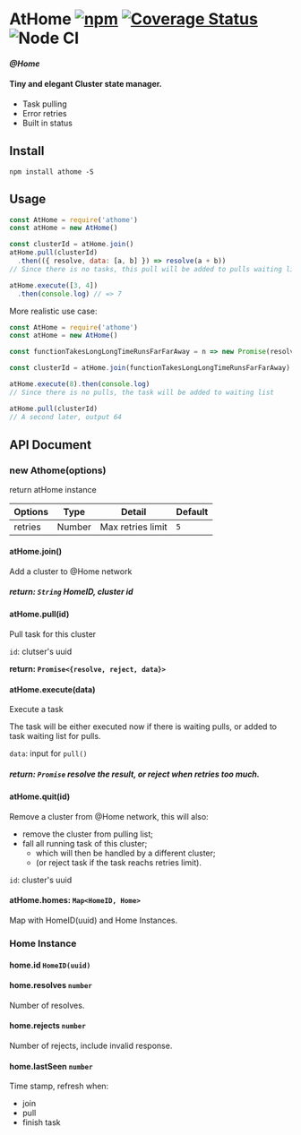 # AtHome [![npm](https://img.shields.io/npm/v/athome.svg)](https://www.npmjs.com/package/athome) [![Coverage Status](https://coveralls.io/repos/github/simon300000/athome/badge.svg?branch=master)](https://coveralls.io/github/simon300000/athome?branch=master) ![Node CI](https://github.com/simon300000/athome/workflows/Node%20CI/badge.svg)

#### *@Home*

#### Tiny and elegant Cluster state manager.

* Task pulling
* Error retries
* Built in status

## Install

```shell
npm install athome -S
```

## Usage

```javascript
const AtHome = require('athome')
const atHome = new AtHome()

const clusterId = atHome.join()
atHome.pull(clusterId)
  .then(({ resolve, data: [a, b] }) => resolve(a + b))
// Since there is no tasks, this pull will be added to pulls waiting list.

atHome.execute([3, 4])
  .then(console.log) // => 7
```

More realistic use case:

```javascript
const AtHome = require('athome')
const atHome = new AtHome()

const functionTakesLongLongTimeRunsFarFarAway = n => new Promise(resolve => setTimeout(() => resolve(n * n), 1000))

const clusterId = atHome.join(functionTakesLongLongTimeRunsFarFarAway)

atHome.execute(8).then(console.log)
// Since there is no pulls, the task will be added to waiting list

atHome.pull(clusterId)
// A second later, output 64
```

## API Document

### new Athome(options)

return atHome instance

| Options | Type                        | Detail                             | Default      |
| ------- | --------------------------- | ---------------------------------- | ------------ |
| retries | Number                      | Max retries limit                  | `5`          |

#### atHome.join()

Add a cluster to @Home network

##### return: `String` HomeID, cluster id

#### atHome.pull(id)

Pull task for this cluster

`id`: clutser's uuid

**return: `Promise<{resolve, reject, data}>`**

#### atHome.execute(data)

Execute a task

The task will be either executed now if there is waiting pulls, or added to task waiting list for pulls.

`data`: input for `pull()`

##### return: `Promise` resolve the result, or reject when retries too much.

#### atHome.quit(id)

Remove a cluster from @Home network, this will also:

* remove the cluster from pulling list;
* fall all running task of this cluster;
  * which will then be handled by a different cluster;
  * (or reject task if the task reachs retries limit).

`id`: cluster's uuid

#### atHome.homes: `Map<HomeID, Home>`

Map with HomeID(uuid) and Home Instances.

### Home Instance

#### home.id `HomeID(uuid)`

#### home.resolves `number`

Number of resolves.

#### home.rejects `number`

Number of rejects, include invalid response.

#### home.lastSeen `number`

Time stamp, refresh when:

* join
* pull
* finish task
